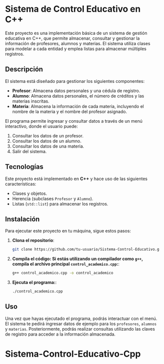 # Sistema de Control Educativo en C++

Este proyecto es una implementación básica de un sistema de gestión educativa en C++, que permite almacenar, consultar y gestionar la información de profesores, alumnos y materias. El sistema utiliza clases para modelar a cada entidad y emplea listas para almacenar múltiples registros.

## Descripción

El sistema está diseñado para gestionar los siguientes componentes:
- **Profesor**: Almacena datos personales y una cédula de registro.
- **Alumno**: Almacena datos personales, el número de créditos y las materias inscritas.
- **Materia**: Almacena la información de cada materia, incluyendo el nombre de la materia y el nombre del profesor asignado.

El programa permite ingresar y consultar datos a través de un menú interactivo, donde el usuario puede:
1. Consultar los datos de un profesor.
2. Consultar los datos de un alumno.
3. Consultar los datos de una materia.
4. Salir del sistema.

## Tecnologías

Este proyecto está implementado en **C++** y hace uso de las siguientes características:
- Clases y objetos.
- Herencia (subclases `Profesor` y `Alumno`).
- Listas (`std::list`) para almacenar los registros.

## Instalación

Para ejecutar este proyecto en tu máquina, sigue estos pasos:

1. **Clona el repositorio**:
   ```bash
   git clone https://github.com/tu-usuario/Sistema-Control-Educativo.git
   ```

2. **Compila el código: Si estás utilizando un compilador como `g++`, compila el archivo principal `control_academico.cpp`:**:
   ```bash
   g++ control_academico.cpp -o control_academico
   ```

3. **Ejecuta el programa:**:
   ```bash
   ./control_academico.cpp
   ```

## Uso

Una vez que hayas ejecutado el programa, podrás interactuar con el menú. El sistema te pedirá ingresar datos de ejemplo para los `profesores`, `alumnos` y `materias`. Posteriormente, podrás realizar consultas utilizando las claves de registro para acceder a la información almacenada.


# Sistema-Control-Educativo-Cpp
